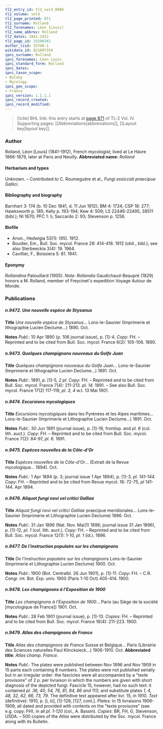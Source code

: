 ```yaml
---
tl2_entry_id: tl2_vol4_0886
tl2_volume: vol4
tl2_page_printed: 871
tl2_surname: Rolland
tl2_forenames: Léon [Louis]
tl2_name_abbrev: Rolland
tl2_dates: 1841-1912
tl2_page_id: 33190342
author_lsid: 25748-1
wikidata_id: Q21607354
ipni_surname: Rolland
ipni_forenames: Léon Louis
ipni_standard_form: Rolland
ipni_dates: 
ipni_taxon_scope: 
- Botany
- Mycology
ipni_geo_scope: 
- France
ipni_version: 1.1.1.1
ipni_record_created: 
ipni_record_modified:
---
```



> [!cite] BHL link: this entry starts at [page 871](https://www.biodiversitylibrary.org/page/33190342) of TL-2 Vol. IV.
> Supporting pages: [[Abbreviations|abbreviations]], [[Layout key|layout key]].

### Author

Rolland, Léon \[Louis\] (1841-1912), French mycologist; lived at Le Hávre 1866-1879, later at Paris and Neuilly. 
**Abbreviated name**: *Rolland*

#### Herbarium and types

Unknown. – Contributed to C. Roumeguère et al., *Fungi exsiccati praecipue Gallici*.

#### Bibliography and biography

Barnhart 3: 174 (b. 10 Dec 1841, d. 11 Jun 1912); BM 4: 1724; CSP 18: 277; Hawksworth p. 185; Kelly p. 193-194; Kew 4: 509; LS 22446-22495, 38511 (bibl.); NI 1670; PFC 1: li; Saccardo 2: 93; Stevenson p. 1256.

#### Biofile

- Anon., Hedwigia 53(1): (95). 1912.
- Boudier, Em., Bull. Soc. mycol. France 28: 414-418. 1912 (obit., bibl.); see also Sterbeeckia 3(4): 19. 1964.
- Cavillier, F., Boissiera 5: 81. 1941.

#### Eponymy

*Rollandina* Patouillard (1905). *Note*: *Rollandia* Gaudichaud-Beaupré (1829) honors a M. Rolland, member of Freycinet's expedition Voyage Autour de Monde.

### Publications

##### n.9472. Une nouvelle espèce de Stysanus

**Title**
*Une nouvelle espèce de Stysanus*... Lons-le-Saunier (Imprimerie et lithographie Lucien Declume...) 1890. Oct.

**Notes**
*Publ*.: 10 Apr 1890 (p. 106 journal issue), p. \[1\]-4. *Copy*: FH. – Reprinted and to be cited from Bull. Soc. mycol. France 6(2): 105-106. 1890.

##### n.9473. Quelques champignons nouveaux du Golfe Juan

**Title**
*Quelques champignons nouveaux du Golfe Juan*... Lons-le-Saunier (Imprimerie et lithographie Lucien Declume...) 1891. Oct.

**Notes**
*Publ*.: 1891, p. \[1\]-5, *2 pl. Copy*: FH. – Reprinted and to be cited from Bull. Soc. mycol. France 7(4): 211-213. *pl. 14.* 1891. – See also Bull. Soc. mycol. France 17(2) 117-119, *pl. 3, 4* w.t. 13 Mai 1901.

##### n.9474. Excursions mycologiques

**Title**
*Excursions mycologiques* dans les Pyrénées et les Alpes maritimes... Lons-le-Saunier (Imprimerie et Lithographie Lucien Declume...) 1891. Oct.

**Notes**
*Publ*.: 30 Jun 1891 (journal issue), p. \[1\]-16, frontisp. and *pl. 6* (col. lith. auct.). *Copy*: FH. – Reprinted and to be cited from Bull. Soc. mycol. France 7(2): 84-97, *pl. 6.* 1891.

##### n.9475. Espèces nouvelles de la Côte-d'Or

**Title**
*Espèces nouvelles de la Côte-d'Or*... \[Extrait de la Revue mycologique... 1894). Oct.

**Notes**
*Publ*.: 1 Apr 1894 (p. 3; journal issue 1 Apr 1894), p. \[1\]-3. *pl. 141-144. Copy*: FH. – Reprinted and to be cited from Revue mycol. 16: 72-75, *pl 141-144*. Apr 1894.

##### n.9476. Aliquot fungi novi vel critici Galliae

**Title**
*Aliquot fungi novi vel critici Galliae* praecipue meridionales... Lons-le-Saunier (Imprimerie et Lithographie Lucien Declume) 1896. Oct.

**Notes**
*Publ*.: 31 Jan 1896 (Nat. Nov. Mai(1) 1896; journal issue 31 Jan 1896), p. \[1\]-12, *pl. 1* (col. lith. auct.). *Copy*: FH. – Reprinted and to be cited from Bull. Soc. mycol. France 12(1): 1-10, *pl. 1* (id.). 1896.

##### n.9477. De l'instruction populaire sur les champignons

**Title**
*De l'instruction populaire sur les champignons* Lons-le-Saunier (Imprimerie et Lithographie Lucien Declume) 1900. Oct.

**Notes**
*Publ*.: 1900 (Bot. Centralbl. 26 Jun 1901), p. \[1\]-11. *Copy*: FH. – C.R. Congr. int. Bot. Exp. univ. 1900 (Paris 1-10 Oct) 405-414. 1900.

##### n.9478. Les champignons à l'Exposition de 1900

**Title**
*Les champignons à l'Exposition de 1900*... Paris (au Siège de la société \[mycologique de France\]) 1901. Oct.

**Notes**
*Publ*.: 28 Feb 1901 (journal issue), p. \[1\]-13. *Copies*: FH. – Reprinted and to be cited from Bull. Soc. mycol. France 16(4): 211-223. 1900.

##### n.9479. Atlas des champignons de France

**Title**
*Atlas des champignons de France* Suisse et Belgique... Paris (Librairie des Sciences naturelles Paul Klincksieck...) 1906-1910. Oct.
**Abbreviated title**: *Atlas champ. France*.

**Notes**
*Publ*.: The plates were published between Nov 1896 and Nov 1909 in 15 parts each containing 8 numbers. The plates were not published serially but in an irregular order: the fascicles were all accompanied by a "texte provisoire" of 2 p. per livraison in which the numbers are given with short diagnosis of the depicted fungi. Fascicle 15, however, had no such text: it contained *pl. 36, 40, 54, 76, 81, 84, 86 and 113*; and substitute plates *1, 4, 48, 32, 62, 66, 73, 79*. The definitive text appeared after livr. 15, in 1910.
*Text* (definitive): 1910, p. \[i, iii\], \[1\]-126, \[127, cont.\].
*Plates*: in 15 livraisons 1906-1909, all dated and provided with contents on the "texte provisoire" (see e.g. copy: FH), in all *pl. 1-120* (col., A. Bassin).
*Copies*: BR, FH, G, Stevenson, USDA. – 500 copies of the *Atlas* were distributed by the Soc. mycol. France along with its Bulletin.

